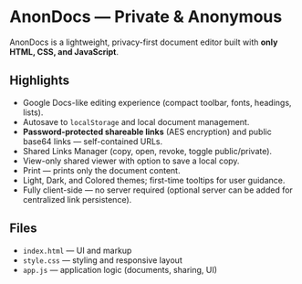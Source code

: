 # AnonDocs — Private & Anonymous

AnonDocs is a lightweight, privacy-first document editor built with **only HTML, CSS, and JavaScript**.

## Highlights
- Google Docs-like editing experience (compact toolbar, fonts, headings, lists).
- Autosave to `localStorage` and local document management.
- **Password-protected shareable links** (AES encryption) and public base64 links — self-contained URLs.
- Shared Links Manager (copy, open, revoke, toggle public/private).
- View-only shared viewer with option to save a local copy.
- Print — prints only the document content.
- Light, Dark, and Colored themes; first-time tooltips for user guidance.
- Fully client-side — no server required (optional server can be added for centralized link persistence).

## Files
- `index.html` — UI and markup
- `style.css` — styling and responsive layout
- `app.js` — application logic (documents, sharing, UI)
